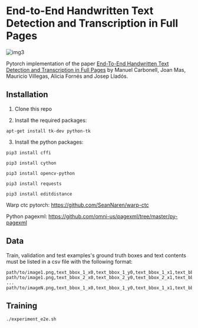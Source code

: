# End-to-End Handwritten Text Detection and Transcription in Full Pages

![img3](http://www.cvc.uab.es/people/mcarbonell/images/page.jpg)

Pytorch  implementation of the paper [End-To-End Handwritten Text Detection and Transcription in Full Pages](http://www.cvc.uab.es/people/mcarbonell/papers/wml.pdf) by Manuel Carbonell, Joan Mas, Mauricio Villegas, Alicia Fornés and Josep Lladós.


## Installation

1) Clone this repo

2) Install the required packages:

```
apt-get install tk-dev python-tk
```

3) Install the python packages:
	
```
pip3 install cffi

pip3 install cython

pip3 install opencv-python

pip3 install requests

pip3 install editdistance
```
Warp ctc pytorch: https://github.com/SeanNaren/warp-ctc

Python pagexml: https://github.com/omni-us/pagexml/tree/master/py-pagexml

## Data
Train, validation and test examples's ground truth boxes and text contents must be listed in a csv file with the following format:
```
path/to/image1.png,text_bbox_1_x0,text_bbox_1_y0,text_bbox_1_x1,text_bbox_1_y1,'text',text_bbox_1_content
path/to/image1.png,text_bbox_2_x0,text_bbox_2_y0,text_bbox_2_x1,text_bbox_2_y1,'text',text_bbox_2_content
...
path/to/imageN.png,text_bbox_1_x0,text_bbox_1_y0,text_bbox_1_x1,text_bbox_1_y1,'text',text_bbox_1_content

```

## Training


```
./experiment_e2e.sh
```


